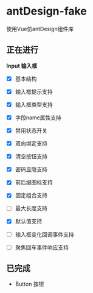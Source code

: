 # antDesign-fake
使用Vue仿antDesign组件库



## 正在进行

**Input 输入框**

* [x] 基本结构
* [x] 输入框提示支持
* [x] 输入框类型支持
* [x] 字段name属性支持
* [x] 禁用状态开关
* [x] 双向绑定支持
* [x] 清空按钮支持
* [x] 密码显隐支持
* [x] 前后缀图标支持
* [x] 固定组合支持
* [ ] 最大长度支持
* [x] 默认值支持
* [ ] 输入框变化回调事件支持
* [ ] 聚焦回车事件响应支持



## 已完成

* Button 按钮